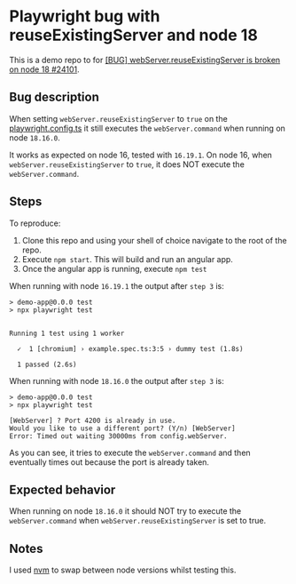 # Playwright bug with reuseExistingServer and node 18

This is a demo repo to for [[BUG] webServer.reuseExistingServer is broken on node 18 #24101](https://github.com/microsoft/playwright/issues/24101).

## Bug description

When setting `webServer.reuseExistingServer` to `true` on the [playwright.config.ts](/playwright.config.ts) it still executes the `webServer.command` when running on node `18.16.0`. 

It works as expected on node 16, tested with `16.19.1`. On node 16, when `webServer.reuseExistingServer` to `true`, it does NOT execute the `webServer.command`.

## Steps

To reproduce:

1) Clone this repo and using your shell of choice navigate to the root of the repo.
2) Execute `npm start`. This will build and run an angular app.
3) Once the angular app is running, execute `npm test`

When running with node `16.19.1` the output after `step 3` is:

```
> demo-app@0.0.0 test
> npx playwright test


Running 1 test using 1 worker

  ✓  1 [chromium] › example.spec.ts:3:5 › dummy test (1.8s)

  1 passed (2.6s)
```

When running with node `18.16.0` the output after `step 3` is:

```
> demo-app@0.0.0 test
> npx playwright test

[WebServer] ? Port 4200 is already in use.
Would you like to use a different port? (Y/n) [WebServer]
Error: Timed out waiting 30000ms from config.webServer.
```

As you can see, it tries to execute the `webServer.command` and then eventually times out because the port is already taken.

## Expected behavior

When running on node `18.16.0` it should NOT try to execute the `webServer.command` when `webServer.reuseExistingServer` is set to true.

## Notes

I used [nvm](https://github.com/nvm-sh/nvm) to swap between node versions whilst testing this.
